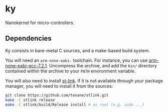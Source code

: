 # ky

Nanokernel for micro-controllers.

## Dependencies

Ky consists in bare-metal C sources, and a make-based build system.

You will need an `arm-none-eabi-` toolchain. For instance, you can use
[arm-none-eabi-gcc-7.2.1][1]. Uncompress the archive, and add the `bin/`
directory contained within the archive to your `PATH` environment variable.

You will also need to install [st-link][2]. If it is not available through
your package manager, you will need to install it from the sources:

```bash
git clone https://github.com/texane/stlink.git
make -C stlink release
make -C stlink/build/Release install # as root (e.g. sudo ...)
```


[1]: https://armkeil.blob.core.windows.net/developer/Files/downloads/gnu-rm/7-2017q4/gcc-arm-none-eabi-7-2017-q4-major-linux.tar.bz2
[2]: https://github.com/texane/stlink
